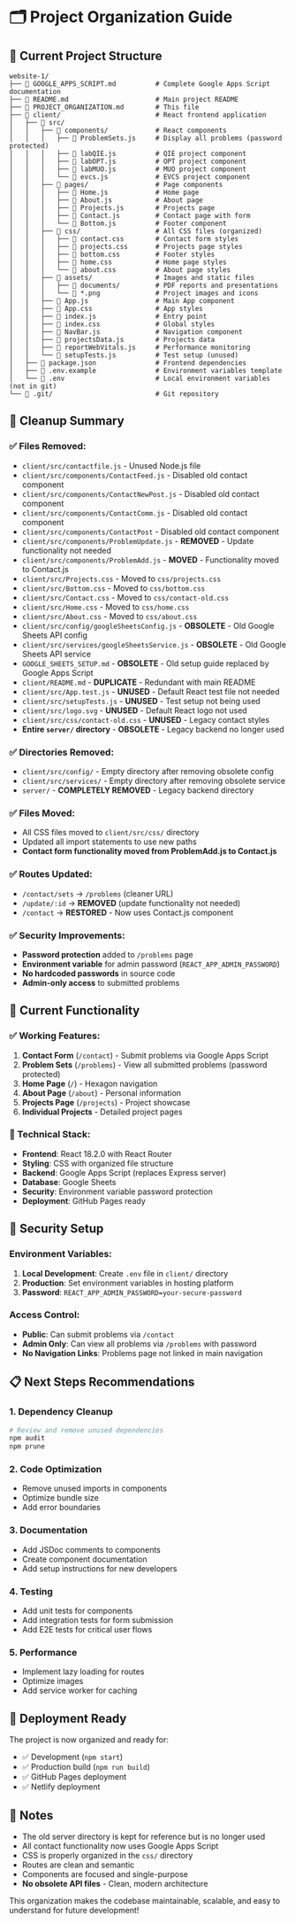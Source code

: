 # 🗂️ Project Organization Guide

## 📁 Current Project Structure

```
website-1/
├── 📄 GOOGLE_APPS_SCRIPT.md          # Complete Google Apps Script documentation
├── 📄 README.md                      # Main project README
├── 📄 PROJECT_ORGANIZATION.md        # This file
├── 📁 client/                        # React frontend application
│   ├── 📁 src/
│   │   ├── 📁 components/            # React components
│   │   │   ├── 📄 ProblemSets.js     # Display all problems (password protected)
│   │   │   ├── 📄 labQIE.js          # QIE project component
│   │   │   ├── 📄 labOPT.js          # OPT project component
│   │   │   ├── 📄 labMUO.js          # MUO project component
│   │   │   └── 📄 evcs.js            # EVCS project component
│   │   ├── 📁 pages/                 # Page components
│   │   │   ├── 📄 Home.js            # Home page
│   │   │   ├── 📄 About.js           # About page
│   │   │   ├── 📄 Projects.js        # Projects page
│   │   │   ├── 📄 Contact.js         # Contact page with form
│   │   │   └── 📄 Bottom.js          # Footer component
│   │   ├── 📁 css/                   # All CSS files (organized)
│   │   │   ├── 📄 contact.css        # Contact form styles
│   │   │   ├── 📄 projects.css       # Projects page styles
│   │   │   ├── 📄 bottom.css         # Footer styles
│   │   │   ├── 📄 home.css           # Home page styles
│   │   │   └── 📄 about.css          # About page styles
│   │   ├── 📁 assets/                # Images and static files
│   │   │   ├── 📁 documents/         # PDF reports and presentations
│   │   │   └── 📄 *.png              # Project images and icons
│   │   ├── 📄 App.js                 # Main App component
│   │   ├── 📄 App.css                # App styles
│   │   ├── 📄 index.js               # Entry point
│   │   ├── 📄 index.css              # Global styles
│   │   ├── 📄 NavBar.js              # Navigation component
│   │   ├── 📄 projectsData.js        # Projects data
│   │   ├── 📄 reportWebVitals.js     # Performance monitoring
│   │   └── 📄 setupTests.js          # Test setup (unused)
│   ├── 📄 package.json               # Frontend dependencies
│   ├── 📄 .env.example               # Environment variables template
│   └── 📄 .env                       # Local environment variables (not in git)
└── 📁 .git/                          # Git repository
```

## 🧹 Cleanup Summary

### ✅ Files Removed:
- `client/src/contactfile.js` - Unused Node.js file
- `client/src/components/ContactFeed.js` - Disabled old contact component
- `client/src/components/ContactNewPost.js` - Disabled old contact component  
- `client/src/components/ContactComm.js` - Disabled old contact component
- `client/src/components/ContactPost` - Disabled old contact component
- `client/src/components/ProblemUpdate.js` - **REMOVED** - Update functionality not needed
- `client/src/components/ProblemAdd.js` - **MOVED** - Functionality moved to Contact.js
- `client/src/Projects.css` - Moved to `css/projects.css`
- `client/src/Bottom.css` - Moved to `css/bottom.css`
- `client/src/Contact.css` - Moved to `css/contact-old.css`
- `client/src/Home.css` - Moved to `css/home.css`
- `client/src/About.css` - Moved to `css/about.css`
- `client/src/config/googleSheetsConfig.js` - **OBSOLETE** - Old Google Sheets API config
- `client/src/services/googleSheetsService.js` - **OBSOLETE** - Old Google Sheets API service
- `GOOGLE_SHEETS_SETUP.md` - **OBSOLETE** - Old setup guide replaced by Google Apps Script
- `client/README.md` - **DUPLICATE** - Redundant with main README
- `client/src/App.test.js` - **UNUSED** - Default React test file not needed
- `client/src/setupTests.js` - **UNUSED** - Test setup not being used
- `client/src/logo.svg` - **UNUSED** - Default React logo not used
- `client/src/css/contact-old.css` - **UNUSED** - Legacy contact styles
- **Entire `server/` directory** - **OBSOLETE** - Legacy backend no longer used

### ✅ Directories Removed:
- `client/src/config/` - Empty directory after removing obsolete config
- `client/src/services/` - Empty directory after removing obsolete service
- `server/` - **COMPLETELY REMOVED** - Legacy backend directory

### ✅ Files Moved:
- All CSS files moved to `client/src/css/` directory
- Updated all import statements to use new paths
- **Contact form functionality moved from ProblemAdd.js to Contact.js**

### ✅ Routes Updated:
- `/contact/sets` → `/problems` (cleaner URL)
- `/update/:id` → **REMOVED** (update functionality not needed)
- `/contact` → **RESTORED** - Now uses Contact.js component

### ✅ Security Improvements:
- **Password protection** added to `/problems` page
- **Environment variable** for admin password (`REACT_APP_ADMIN_PASSWORD`)
- **No hardcoded passwords** in source code
- **Admin-only access** to submitted problems

## 🎯 Current Functionality

### ✅ Working Features:
1. **Contact Form** (`/contact`) - Submit problems via Google Apps Script
2. **Problem Sets** (`/problems`) - View all submitted problems (password protected)
3. **Home Page** (`/`) - Hexagon navigation
4. **About Page** (`/about`) - Personal information
5. **Projects Page** (`/projects`) - Project showcase
6. **Individual Projects** - Detailed project pages

### 🔧 Technical Stack:
- **Frontend**: React 18.2.0 with React Router
- **Styling**: CSS with organized file structure
- **Backend**: Google Apps Script (replaces Express server)
- **Database**: Google Sheets
- **Security**: Environment variable password protection
- **Deployment**: GitHub Pages ready

## 🔐 Security Setup

### Environment Variables:
1. **Local Development**: Create `.env` file in `client/` directory
2. **Production**: Set environment variables in hosting platform
3. **Password**: `REACT_APP_ADMIN_PASSWORD=your-secure-password`

### Access Control:
- **Public**: Can submit problems via `/contact`
- **Admin Only**: Can view all problems via `/problems` with password
- **No Navigation Links**: Problems page not linked in main navigation

## 📋 Next Steps Recommendations

### 1. **Dependency Cleanup**
```bash
# Review and remove unused dependencies
npm audit
npm prune
```

### 2. **Code Optimization**
- Remove unused imports in components
- Optimize bundle size
- Add error boundaries

### 3. **Documentation**
- Add JSDoc comments to components
- Create component documentation
- Add setup instructions for new developers

### 4. **Testing**
- Add unit tests for components
- Add integration tests for form submission
- Add E2E tests for critical user flows

### 5. **Performance**
- Implement lazy loading for routes
- Optimize images
- Add service worker for caching

## 🚀 Deployment Ready

The project is now organized and ready for:
- ✅ Development (`npm start`)
- ✅ Production build (`npm run build`)
- ✅ GitHub Pages deployment
- ✅ Netlify deployment

## 📝 Notes

- The old server directory is kept for reference but is no longer used
- All contact functionality now uses Google Apps Script
- CSS is properly organized in the `css/` directory
- Routes are clean and semantic
- Components are focused and single-purpose
- **No obsolete API files** - Clean, modern architecture

This organization makes the codebase maintainable, scalable, and easy to understand for future development! 